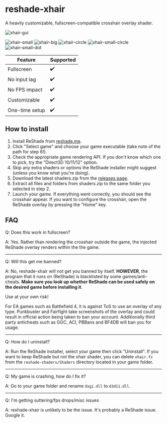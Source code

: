 # reshade-xhair

A heavily customizable, fullscreen-compatible crosshair overlay shader.

![xhair-gui](./img/xhair_gui.png)

![xhair-small](./img/xhair_small_cross.png)
![xhair-big](./img/xhair_big.png)
![xhair-circle](./img/xhair_circle_dot.png)
![xhair-small-circle](./img/xhair_small_circle.png)
![xhair-small-dot](./img/xhair_dot.png)

| Feature             | Supported               |
| ------------------- | ----------------------- |
| Fullscreen          | :heavy_check_mark:      |
| No input lag        | :heavy_check_mark:      |
| No FPS impact       | :heavy_check_mark:      |
| Customizable        | :heavy_check_mark:      |
| One-time setup      | :heavy_check_mark:      |

## How to install

1. Install ReShade from [reshade.me](https://reshade.me).
2. Click "Select game" and choose your game executable (take note of the path for step 6!).
3. Check the appropriate game rendering API. If you don't know which one to pick, try the "Direct3D 10/11/12" option.
4. Skip any extra shaders or options the ReShade installer might suggest (unless you know what you're doing).
5. Download the latest shaders.zip from the [releases page](https://github.com/notpeelz/reshade-xhair/releases/latest).
6. Extract all files and folders from shaders.zip to the same folder you selected in step 2.
7. Launch your game. If everything went correctly, you should see the crosshair appear. If you want to configure the crosshair, open the ReShade overlay by pressing the "Home" key.

## FAQ

Q: Does this work in fullscreen?

A: Yes. Rather than rendering the crosshair outside the game, the injected ReShade overlay renders within the the game.

---

Q: Will this get me banned?

A: No, reshade-xhair will not get you banned by itself. **HOWEVER**, the program that it runs on (ReShade) is blacklisted by some games/anti-cheats. **Make sure you look up whether ReShade can be used safely on the desired game before installing it**.

Use at your own risk!

For EA games such as Battlefield 4, it is against ToS to use an overlay of any type. Punkbuster and Fairfight take screenshots of the overlay and could result in official action being taken to ban your account. Additionally third party anticheats such as GGC, ACI, PBBans and BF4DB will ban you for usage. 

---

Q: How do I uninstall?

A: Run the ReShade installer, select your game then click "Uninstall". If you want to keep ReShade but not the xhair shader, you can delete `xhair.fx` from the `reshade-shaders/Shaders` directory located in your game folder.

---

Q: My game is crashing, how do I fix it?

A: Go to your game folder and rename `dxgi.dll` to `d3d11.dll`.

---

Q: I'm getting suttering/fps drops/misc issues

A: reshade-xhair is unlikely to be the issue. It's probably a ReShade issue. Google it.
